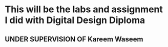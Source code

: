 # This will be the labs and assignment I did with Digital Design Diploma
## UNDER SUPERVISION OF Kareem Waseem
